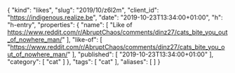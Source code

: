 {
  "kind": "likes",
  "slug": "2019/10/z6l2m",
  "client_id": "https://indigenous.realize.be",
  "date": "2019-10-23T13:34:00+01:00",
  "h": "h-entry",
  "properties": {
    "name": [
      "Like of https://www.reddit.com/r/AbruptChaos/comments/dinz27/cats_bite_you_out_of_nowhere_man/"
    ],
    "like-of": [
      "https://www.reddit.com/r/AbruptChaos/comments/dinz27/cats_bite_you_out_of_nowhere_man/"
    ],
    "published": [
      "2019-10-23T13:34:00+01:00"
    ],
    "category": [
      "cat"
    ]
  },
  "tags": [
    "cat"
  ],
  "aliases": [
  ]
}
